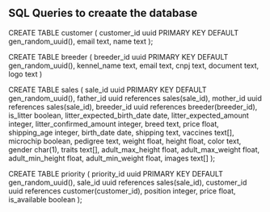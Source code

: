 ## SQL Queries to creaate the database

CREATE TABLE customer (
    customer_id uuid PRIMARY KEY DEFAULT gen_random_uuid(),
    email text,
    name text
);

CREATE TABLE breeder (
    breeder_id uuid PRIMARY KEY DEFAULT gen_random_uuid(),
    kennel_name text,
    email text,
    cnpj text,
    document text,
    logo text
)

CREATE TABLE sales (
    sale_id uuid PRIMARY KEY DEFAULT gen_random_uuid(),
    father_id uuid references sales(sale_id),
    mother_id uuid references sales(sale_id),
    breeder_id uuid references breeder(breeder_id),
    is_litter boolean,
    litter_expected_birth_date date,
    litter_expected_amount integer,
    litter_confirmed_amount integer,
    breed text,
    price float,
    shipping_age integer,
    birth_date date,
    shipping text,
    vaccines text[],
    microchip boolean,
    pedigree text,
    weight float,
    height float,
    color text,
    gender char(1),
    traits text[],
    adult_max_height float,
    adult_max_weight float,
    adult_min_height float,
    adult_min_weight float,
    images text[]
);

CREATE TABLE priority (
    priority_id uuid PRIMARY KEY DEFAULT gen_random_uuid(),
    sale_id uuid references sales(sale_id),
    customer_id uuid references customer(customer_id),
    position integer,
    price float,
    is_available boolean
);
